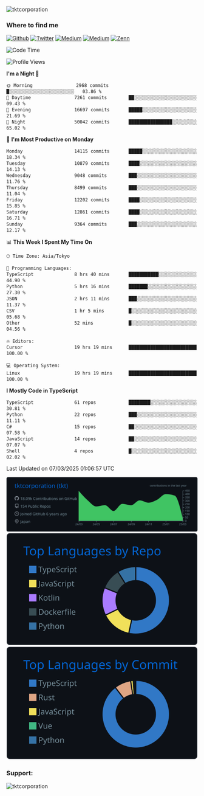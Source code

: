 <p align="left"> <img src="https://komarev.com/ghpvc/?username=tktcorporation&label=Profile%20views&color=0e75b6&style=flat" alt="tktcorporation" /> </p>

<h3>Where to find me</h3>
<p>
<a href="https://github.com/tktcorporation" target="_blank"><img alt="Github" src="https://img.shields.io/badge/GitHub-%2312100E.svg?&style=for-the-badge&logo=Github&logoColor=white" /></a>
<a href="https://twitter.com/tktcorporation" target="_blank"><img alt="Twitter" src="https://img.shields.io/badge/twitter-%231DA1F2.svg?&style=for-the-badge&logo=twitter&logoColor=white" /></a>
<a href="https://www.linkedin.com/in/tktcorporation" target="_blank"><img alt="Medium" src="https://img.shields.io/badge/linkdin-0a66c2.svg?&style=for-the-badge&logo=linkedin&logoColor=white" /></a>
<a href="https://qiita.com/tktcorporation" target="_blank"><img alt="Medium" src="https://img.shields.io/badge/qiita-55C500.svg?&style=for-the-badge&logo=qiita&logoColor=white" /></a>
<a href="https://zenn.dev/tktcorporation" target="_blank"><img alt="Zenn" src="https://img.shields.io/badge/Zenn-3EA8FF.svg?&style=for-the-badge&logo=Zenn&logoColor=white" /></a>
</p>
  
<!--START_SECTION:waka-->
![Code Time](http://img.shields.io/badge/Code%20Time-2%2C203%20hrs%206%20mins-blue)

![Profile Views](http://img.shields.io/badge/Profile%20Views-23-blue)

**I'm a Night 🦉** 

```text
🌞 Morning                2968 commits        █░░░░░░░░░░░░░░░░░░░░░░░░   03.86 % 
🌆 Daytime                7261 commits        ██░░░░░░░░░░░░░░░░░░░░░░░   09.43 % 
🌃 Evening                16697 commits       █████░░░░░░░░░░░░░░░░░░░░   21.69 % 
🌙 Night                  50042 commits       ████████████████░░░░░░░░░   65.02 % 
```
📅 **I'm Most Productive on Monday** 

```text
Monday                   14115 commits       █████░░░░░░░░░░░░░░░░░░░░   18.34 % 
Tuesday                  10879 commits       ████░░░░░░░░░░░░░░░░░░░░░   14.13 % 
Wednesday                9048 commits        ███░░░░░░░░░░░░░░░░░░░░░░   11.76 % 
Thursday                 8499 commits        ███░░░░░░░░░░░░░░░░░░░░░░   11.04 % 
Friday                   12202 commits       ████░░░░░░░░░░░░░░░░░░░░░   15.85 % 
Saturday                 12861 commits       ████░░░░░░░░░░░░░░░░░░░░░   16.71 % 
Sunday                   9364 commits        ███░░░░░░░░░░░░░░░░░░░░░░   12.17 % 
```


📊 **This Week I Spent My Time On** 

```text
🕑︎ Time Zone: Asia/Tokyo

💬 Programming Languages: 
TypeScript               8 hrs 40 mins       ███████████░░░░░░░░░░░░░░   44.90 % 
Python                   5 hrs 16 mins       ███████░░░░░░░░░░░░░░░░░░   27.30 % 
JSON                     2 hrs 11 mins       ███░░░░░░░░░░░░░░░░░░░░░░   11.37 % 
CSV                      1 hr 5 mins         █░░░░░░░░░░░░░░░░░░░░░░░░   05.68 % 
Other                    52 mins             █░░░░░░░░░░░░░░░░░░░░░░░░   04.56 % 

🔥 Editors: 
Cursor                   19 hrs 19 mins      █████████████████████████   100.00 % 

💻 Operating System: 
Linux                    19 hrs 19 mins      █████████████████████████   100.00 % 
```

**I Mostly Code in TypeScript** 

```text
TypeScript               61 repos            ████████░░░░░░░░░░░░░░░░░   30.81 % 
Python                   22 repos            ███░░░░░░░░░░░░░░░░░░░░░░   11.11 % 
C#                       15 repos            ██░░░░░░░░░░░░░░░░░░░░░░░   07.58 % 
JavaScript               14 repos            ██░░░░░░░░░░░░░░░░░░░░░░░   07.07 % 
Shell                    4 repos             █░░░░░░░░░░░░░░░░░░░░░░░░   02.02 % 
```




 Last Updated on 07/03/2025 01:06:57 UTC
<!--END_SECTION:waka-->

[![](https://raw.githubusercontent.com/tktcorporation/tktcorporation/master/profile-summary-card-output/github_dark/0-profile-details.svg)](https://github.com/vn7n24fzkq/github-profile-summary-cards)
[![](https://raw.githubusercontent.com/tktcorporation/tktcorporation/master/profile-summary-card-output/github_dark/1-repos-per-language.svg)](https://github.com/vn7n24fzkq/github-profile-summary-cards) [![](https://raw.githubusercontent.com/tktcorporation/tktcorporation/master/profile-summary-card-output/github_dark/2-most-commit-language.svg)](https://github.com/vn7n24fzkq/github-profile-summary-cards)

<h3 align="left">Support:</h3>
<p><a href="https://www.buymeacoffee.com/tktcorporation"> <img align="left" src="https://cdn.buymeacoffee.com/buttons/v2/default-yellow.png" height="50" width="210" alt="tktcorporation" /></a></p><br><br>
